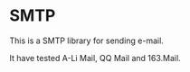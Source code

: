 # SMTP
This is a SMTP library for sending e-mail.

It have tested A-Li Mail, QQ Mail and 163.Mail. 
